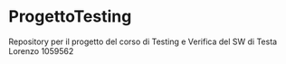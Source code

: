 # ProgettoTesting
Repository per il progetto del corso di Testing e Verifica del SW di Testa Lorenzo 1059562
